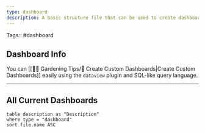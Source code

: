 ```yaml
---
type: dashboard
description: A basic structure file that can be used to create dashboards
---
```

Tags:: #dashboard

## Dashboard Info

You can [[👩‍🌾 Gardening Tips/🎯 Create Custom Dashboards|Create Custom Dashboards]] easily using the `dataview` plugin and SQL-like query language.

---

## All Current Dashboards
```dataview
table description as "Description" 
where type = "dashboard"
sort file.name ASC
```